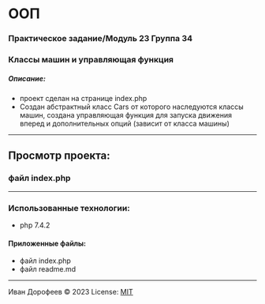# ООП 
### Практическое задание/Модуль 23 Группа 34
### Классы машин и управляющая функция
##### Описание:
+ проект сделан на странице index.php
+ Создан абстрактный класс Cars от которого наследуются классы машин, создана управляющая функция для запуска движения вперед и 
дополнительных опций (зависит от класса машины)
---

## Просмотр проекта: 
### файл index.php



---
### Использованные технологии:
+ php 7.4.2

#### Приложенные файлы:
+ файл  index.php
+ файл readme.md



---
Иван Дорофеев &copy; 2023
License: [MIT](https://mit-license.org/)
